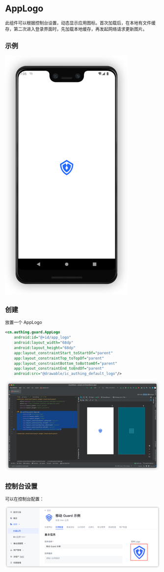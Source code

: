 # AppLogo

<LastUpdated/>

此组件可以根据控制台设置，动态显示应用图标。首次加载后，在本地有文件缓存，第二次进入登录界面时，先加载本地缓存，再发起网络请求更新图片。

## 示例

<img src="./../images/app_logo.png" alt="drawing" width="400"/>

## 创建

放置一个 AppLogo

```xml
<cn.authing.guard.AppLogo
    android:id="@+id/app_logo"
    android:layout_width="68dp"
    android:layout_height="68dp"
    app:layout_constraintStart_toStartOf="parent"
    app:layout_constraintTop_toTopOf="parent"
    app:layout_constraintBottom_toBottomOf="parent"
    app:layout_constraintEnd_toEndOf="parent"
    android:src="@drawable/ic_authing_default_logo"/>
```

![](./../images/app_logo2.png)

## 控制台设置

可以在控制台配置：

![](./../images/app_logo3.png)
